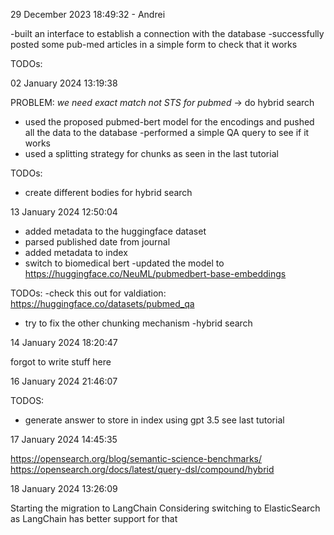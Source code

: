 29 December 2023 18:49:32 - Andrei

-built an interface to establish a connection with the database
-successfully posted some pub-med articles in a simple form to check that it works

TODOs: 


02 January 2024 13:19:38

PROBLEM: *we need exact match not STS for pubmed* -> do hybrid search

- used the proposed pubmed-bert model for the encodings and pushed all the data to the database
-performed a simple QA query to see if it works
- used a splitting strategy for chunks as seen in the last tutorial

TODOs:
- create different bodies for hybrid search


13 January 2024 12:50:04

- added metadata to the huggingface dataset
- parsed published date from journal
- added metadata to index
- switch to biomedical bert
-updated the model to https://huggingface.co/NeuML/pubmedbert-base-embeddings


TODOs:
-check this out for valdiation: https://huggingface.co/datasets/pubmed_qa
- try to fix the other chunking mechanism
-hybrid search


14 January 2024 18:20:47


forgot to write stuff here

16 January 2024 21:46:07

TODOS:
- generate answer to store in index using gpt 3.5 see last tutorial


17 January 2024 14:45:35


https://opensearch.org/blog/semantic-science-benchmarks/
https://opensearch.org/docs/latest/query-dsl/compound/hybrid

18 January 2024 13:26:09

Starting the migration to LangChain
Considering switching to ElasticSearch as LangChain has better support for that